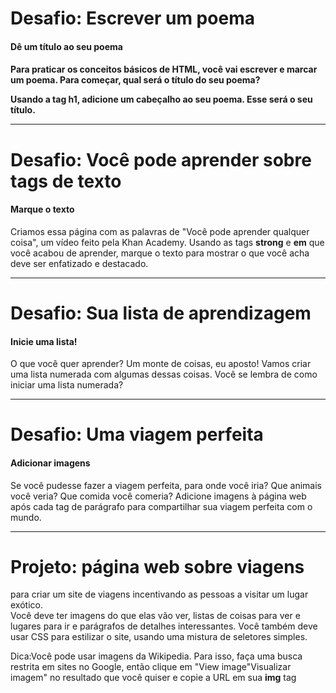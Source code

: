 <h1>Desafio: Escrever um poema</h1>
<h4>Dê um título ao seu poema<h4/>
<p>Para praticar os conceitos básicos de HTML, você vai escrever e marcar um poema. Para começar, qual será o título do seu poema?</p>
<p>Usando a tag h1, adicione um cabeçalho ao seu poema. Esse será o seu título.</p>  
<hr size="10" width="100%">
  
<h1>Desafio: Você pode aprender sobre tags de texto</h1>
<h4>Marque o texto</h4>
<p>Criamos essa página com as palavras de "Você pode aprender qualquer coisa", um vídeo feito pela Khan Academy. Usando as tags <strong>strong</strong> e <strong>em</strong> que você acabou de aprender, marque o texto para mostrar o que você acha deve ser enfatizado e destacado.</p>
<hr size="10" width="100%">

<h1>Desafio: Sua lista de aprendizagem</h1>
<h4>Inicie uma lista!</h4>
<p>O que você quer aprender? Um monte de coisas, eu aposto! Vamos criar uma lista numerada com algumas dessas coisas. Você se lembra de como iniciar uma lista numerada?</p>
<hr size="10" width="100%">  

<h1>Desafio: Uma viagem perfeita</h1>
<h4>Adicionar imagens</h4>
<p>Se você pudesse fazer a viagem perfeita, para onde você iria? Que animais você veria? Que comida você comeria? Adicione imagens à página web após cada tag de parágrafo para compartilhar sua viagem perfeita com o mundo.</p>
<hr size="10" width="100%">  

<h1>Projeto: página web sobre viagens</h1>
<p>para criar um site de viagens incentivando as pessoas a visitar um lugar exótico.<br>
Você deve ter imagens do que elas vão ver, listas de coisas para ver e lugares para ir e parágrafos de detalhes interessantes. Você também deve usar CSS para estilizar o site, usando uma mistura de seletores simples.</p>
<p>Dica:Você pode usar imagens da Wikipedia. Para isso, faça uma busca restrita em sites no Google, então clique em "View image"Visualizar imagem" no resultado que você quiser e copie a URL em sua <strong>img</strong> tag</p>

